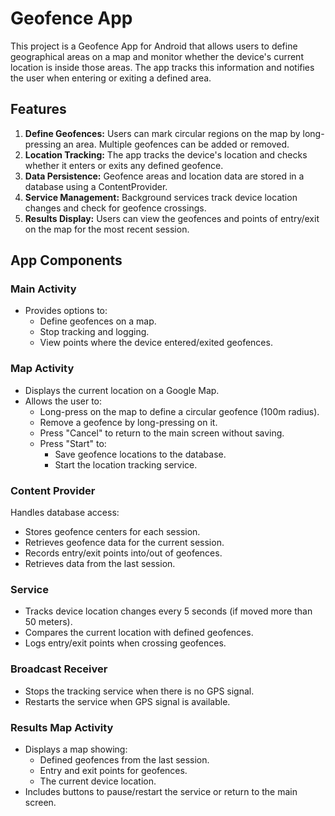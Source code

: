 # Geofence App

This project is a Geofence App for Android that allows users to define geographical areas on a map and monitor whether the device's current location is inside those areas. The app tracks this information and notifies the user when entering or exiting a defined area.

## Features

1. **Define Geofences:** Users can mark circular regions on the map by long-pressing an area. Multiple geofences can be added or removed.
2. **Location Tracking:** The app tracks the device's location and checks whether it enters or exits any defined geofence.
3. **Data Persistence:** Geofence areas and location data are stored in a database using a ContentProvider.
4. **Service Management:** Background services track device location changes and check for geofence crossings.
5. **Results Display:** Users can view the geofences and points of entry/exit on the map for the most recent session.

## App Components

### Main Activity

- Provides options to:
  - Define geofences on a map.
  - Stop tracking and logging.
  - View points where the device entered/exited geofences.

### Map Activity

- Displays the current location on a Google Map.
- Allows the user to:
  - Long-press on the map to define a circular geofence (100m radius).
  - Remove a geofence by long-pressing on it.
  - Press "Cancel" to return to the main screen without saving.
  - Press "Start" to:
    - Save geofence locations to the database.
    - Start the location tracking service.

### Content Provider

Handles database access:

- Stores geofence centers for each session.
- Retrieves geofence data for the current session.
- Records entry/exit points into/out of geofences.
- Retrieves data from the last session.

### Service

- Tracks device location changes every 5 seconds (if moved more than 50 meters).
- Compares the current location with defined geofences.
- Logs entry/exit points when crossing geofences.

### Broadcast Receiver

- Stops the tracking service when there is no GPS signal.
- Restarts the service when GPS signal is available.

### Results Map Activity

- Displays a map showing:
  - Defined geofences from the last session.
  - Entry and exit points for geofences.
  - The current device location.
- Includes buttons to pause/restart the service or return to the main screen.
